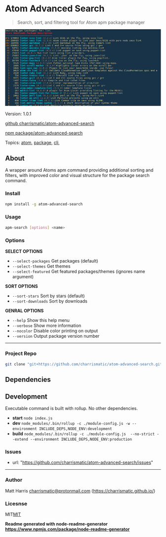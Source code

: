 
# Atom Advanced Search

> Search, sort, and filtering tool for Atom apm package manager

![screenshot](./assets/screenshot.png)


Version: 1.0.1

[github charrismatic/atom-advanced-search](https://github.com/charrismatic/atom-advanced-search)

[npm package/atom-advanced-search](https://www.npmjs.com/package/atom-advanced-search)

Topics: [atom](https://github.com/topics/atom),  [package](https://github.com/topics/package),  [cli](https://github.com/topics/cli),  

## About

A wrapper around Atoms apm command providing additional sorting and filters, with improved color and visual structure for the package search command.


### Install

```sh
npm install -g atom-advanced-search
```


### Usage

```sh
apm-search [options] <name>
```
### Options

__SELECT OPTIONS__

  - `--select-packages`   Get packages (default)
  - `--select-themes`   Get themes
  - `--select-featured`   Get featured packages/themes (ignores name argument)

__SORT OPTIONS__

  - `--sort-stars`  Sort by stars (default)
  - `--sort-downloads`  Sort by downloads

__GENRAL OPTIONS__

  - `--help`  Show this help menu
  - `--verbose`  Show more information
  - `--nocolor`  Disable color printing on output
  - `--version`  Output package version number


---

### Project Repo

```sh
git clone "git+https://github.com/charrismatic/atom-advanced-search.git"
```

## Dependencies


## Development

Executable command is built with rollup. No other dependencies.

- __start__  `node index.js`
- __dev__  `node_modules/.bin/rollup -c ./module-config.js -w --environment INCLUDE_DEPS,NODE_ENV:development`
- __build__  `node_modules/.bin/rollup -c ./module-config.js  --no-strict --extend --environment INCLUDE_DEPS,NODE_ENV:production`

### Issues

-  url: "https://github.com/charrismatic/atom-advanced-search/issues"

---

### Author

Matt Harris <charrismatic@protonmail.com> (https://charrismatic.github.io/)


### Licesnse

MIT[MIT](https://opensource.org/licenses/undefined)




**Readme generated with node-readme-generator https://www.npmjs.com/package/node-readme-generator**
